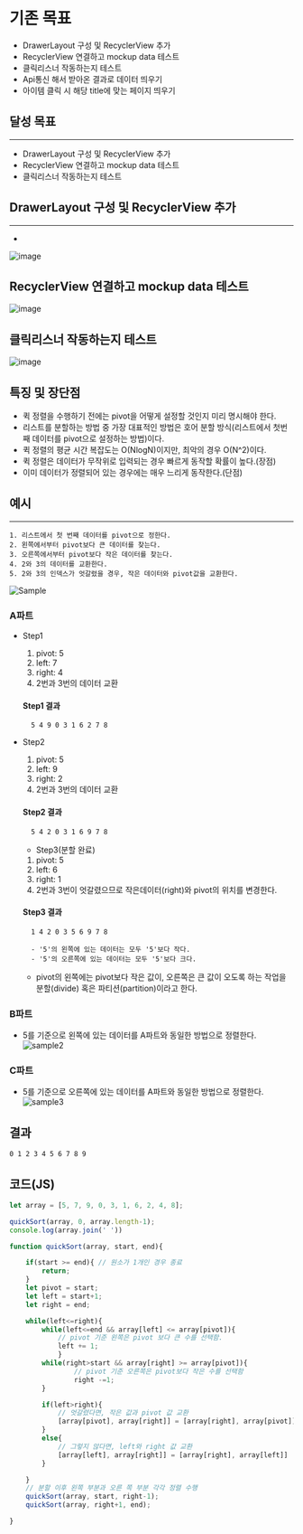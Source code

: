 # 기존 목표
- DrawerLayout 구성 및 RecyclerView 추가
- RecyclerView 연결하고 mockup data 테스트
- 클릭리스너 작동하는지 테스트
- Api통신 해서 받아온 결과로 데이터 띄우기
- 아이템 클릭 시 해당 title에 맞는 페이지 띄우기

## 달성 목표
---
- DrawerLayout 구성 및 RecyclerView 추가
- RecyclerView 연결하고 mockup data 테스트
- 클릭리스너 작동하는지 테스트

## DrawerLayout 구성 및 RecyclerView 추가
  ---
  - 
  ![image](https://user-images.githubusercontent.com/22022393/126152753-e0e50480-04d4-4ee2-bfcb-3d11ec40f4dd.png)


## RecyclerView 연결하고 mockup data 테스트

  ![image](https://user-images.githubusercontent.com/22022393/126155272-aae24a89-53d8-48c7-ba2c-ede5cae37ed1.png)

## 클릭리스너 작동하는지 테스트

  ![image](https://user-images.githubusercontent.com/22022393/126155342-377bbde9-9061-4487-a799-b32cc7f74ae6.png)

  ## 특징 및 장단점
  - 퀵 정렬을 수행하기 전에는 pivot을 어떻게 설정할 것인지 미리 명시해야 한다.
  - 리스트를 분할하는 방법 중 가장 대표적인 방법은 호어 분할 방식(리스트에서 첫번째 데이터를 pivot으로 설정하는 방법)이다.
  - 퀵 정렬의 평균 시간 복잡도는 O(NlogN)이지만, 최악의 경우 O(N^2)이다.
  - 퀵 정렬은 데이터가 무작위로 입력되는 경우 빠르게 동작할 확률이 높다.(장점)
  - 이미 데이터가 정렬되어 있는 경우에는 매우 느리게 동작한다.(단점)

  ## 예시
  ---
    1. 리스트에서 첫 번째 데이터를 pivot으로 정한다.
    2. 왼쪽에서부터 pivot보다 큰 데이터를 찾는다.
    3. 오른쪽에서부터 pivot보다 작은 데이터를 찾는다.
    4. 2와 3의 데이터를 교환한다.
    5. 2와 3의 인덱스가 엇갈렸을 경우, 작은 데이터와 pivot값을 교환한다.


![Sample](QuickImg/Sample.jpeg)

  ### A파트

- Step1
    1. pivot: 5
    2. left: 7
    3. right: 4
    4. 2번과 3번의  데이터 교환


     #### Step1 결과
        5 4 9 0 3 1 6 2 7 8
- Step2
    1. pivot: 5
    2. left: 9
    3. right: 2
    4. 2번과 3번의  데이터 교환

     #### Step2 결과
        5 4 2 0 3 1 6 9 7 8

    - Step3(분할 완료)
    1. pivot: 5
    2. left: 6
    3. right: 1
    4. 2번과 3번이 엇갈렸으므로 작은데이터(right)와 pivot의 위치를 변경한다.

     #### Step3 결과
        1 4 2 0 3 5 6 9 7 8

        - '5'의 왼쪽에 있는 데이터는 모두 '5'보다 작다.
        - '5'의 오른쪽에 있는 데이터는 모두 '5'보다 크다.
     - pivot의 왼쪽에는 pivot보다 작은 값이, 오른쪽은 큰 값이 오도록 하는 작업을 분할(divide) 혹은 파티션(partition)이라고 한다.

### B파트
- 5를 기준으로 왼쪽에 있는 데이터를 A파트와 동일한 방법으로 정렬한다.
  ![sample2](QuickImg/sample2.jpeg)

### C파트
- 5를 기준으로 오른쪽에 있는 데이터를 A파트와 동일한 방법으로 정렬한다.
  ![sample3](QuickImg/sample3.jpeg)

## 결과
    0 1 2 3 4 5 6 7 8 9

## 코드(JS)
```javascript
let array = [5, 7, 9, 0, 3, 1, 6, 2, 4, 8];

quickSort(array, 0, array.length-1);
console.log(array.join(' '))

function quickSort(array, start, end){

    if(start >= end){ // 원소가 1개인 경우 종료
        return;
    }
    let pivot = start;
    let left = start+1;
    let right = end;

    while(left<=right){
        while(left<=end && array[left] <= array[pivot]){
            // pivot 기준 왼쪽은 pivot 보다 큰 수를 선택함.
            left += 1;
            }
        while(right>start && array[right] >= array[pivot]){
                // pivot 기준 오른쪽은 pivot보다 작은 수를 선택함
                right -=1;
        }

        if(left>right){
            // 엇갈렸다면, 작은 값과 pivot 값 교환
            [array[pivot], array[right]] = [array[right], array[pivot]];
        }
        else{
            // 그렇지 않다면, left와 right 값 교환
            [array[left], array[right]] = [array[right], array[left]]
        }

    }
    // 분할 이후 왼쪽 부분과 오른 쪽 부분 각각 정렬 수행
    quickSort(array, start, right-1);
    quickSort(array, right+1, end);

}

```
